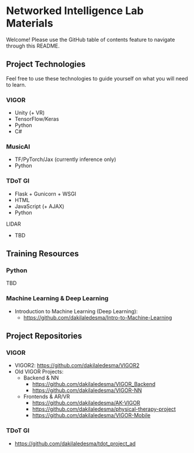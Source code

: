 # Networked Intelligence Lab Materials

Welcome! Please use the GitHub table of contents feature to navigate through this README.

## Project Technologies
Feel free to use these technologies to guide yourself on what you will need to learn.

### VIGOR
- Unity (+ VR)
- TensorFlow/Keras
- Python
- C#

### MusicAI
- TF/PyTorch/Jax (currently inference only)
- Python

### TDoT GI
- Flask + Gunicorn + WSGI
- HTML
- JavaScript (+ AJAX)
- Python

LIDAR
- TBD

## Training Resources
### Python
TBD

### Machine Learning & Deep Learning
- Introduction to Machine Learning (Deep Learning):
  - https://github.com/dakilaledesma/Intro-to-Machine-Learning

## Project Repositories
### VIGOR
- VIGOR2: https://github.com/dakilaledesma/VIGOR2
- Old VIGOR Projects:
  - Backend & NN 
    - https://github.com/dakilaledesma/VIGOR_Backend
    - https://github.com/dakilaledesma/VIGOR-NN
  - Frontends & AR/VR
    - https://github.com/dakilaledesma/AK-VIGOR
    - https://github.com/dakilaledesma/physical-therapy-project
    - https://github.com/dakilaledesma/VIGOR-Mobile

### TDoT GI 
- https://github.com/dakilaledesma/tdot_project_ad
